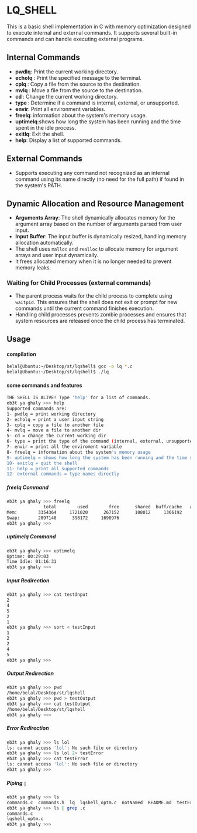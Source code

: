# LQ_SHELL

This is a basic shell implementation in C with memory optimization designed to execute internal and external commands. It supports several built-in commands and can handle executing external programs.

## Internal Commands

- **pwdlq**: Print the current working directory.
- **echolq <message>**: Print the specified message to the terminal.
- **cplq <source> <destination>**: Copy a file from the source to the destination.
- **mvlq <source> <destination>**: Move a file from the source to the destination.
- **cd <directory>**: Change the current working directory.
- **type <command>**: Determine if a command is internal, external, or unsupported.
- **envir**: Print all environment variables.
- **freelq**: information about the system's memory usage.
- **uptimelq**:shows how long the system has been running and the time spent in the idle process.
- **exitlq**: Exit the shell.
- **help**: Display a list of supported commands.

## External Commands

- Supports executing any command not recognized as an internal command using its name directly (no need for the full path) if found in the system's PATH.

## Dynamic Allocation and Resource Management

- **Arguments Array**: The shell dynamically allocates memory for the argument array based on the number of arguments parsed from user input.
- **Input Buffer**: The input buffer is dynamically resized, handling memory allocation automatically.
- The shell uses `malloc` and `realloc` to allocate memory for argument arrays and user input dynamically.
- It frees allocated memory when it is no longer needed to prevent memory leaks.

### Waiting for Child Processes (external commands)

- The parent process waits for the child process to complete using `waitpid`. This ensures that the shell does not exit or prompt for new commands until the current command finishes execution.
- Handling child processes prevents zombie processes and ensures that system resources are released once the child process has terminated.

## Usage
#### compilation
```bash
belal@Ubuntu:~/Desktop/st/lqshell$ gcc -o lq *.c
belal@Ubuntu:~/Desktop/st/lqshell$ ./lq
```
#### some commands and features 
```bash
THE SHELL IS ALIVE! Type 'help' for a list of commands.
eb3t ya ghaly >>> help
Supported commands are:
1- pwdlq = print working directory
2- echolq = print a user input string
3- cplq = copy a file to another file
4- mvlq = move a file to another dir
5- cd = change the current working dir
6- type = print the type of the command (internal, external, unsupported)
7- envir = print all the enviroment variable
8- freelq = information about the system's memory usage
9- uptimelq = shows how long the system has been running and the time spent in the idle process.  
10- exitlq = quit the shell
11- help = print all supported commands
12- external commands = type names directly
```
##### freelq Command
```bash
eb3t ya ghaly >>> freelq
              total        used        free      shared  buff/cache   available
Mem:        3354364     1721020      267152      108012     1366192     1349756
Swap:       2097148      398172     1698976
eb3t ya ghaly >>> 
```

##### uptimelq Command
```bash
eb3t ya ghaly >>> uptimelq
Uptime: 00:29:03
Time Idle: 01:16:31
eb3t ya ghaly >>> 
```


##### Input Redirection
```bash
eb3t ya ghaly >>> cat testInput
2
4
5
2
1
eb3t ya ghaly >>> sort < testInput
1
2
2
4
5
eb3t ya ghaly >>> 
```

##### Output Redirection
```bash
eb3t ya ghaly >>> pwd
/home/belal/Desktop/st/lqshell
eb3t ya ghaly >>> pwd > testOutput 
eb3t ya ghaly >>> cat testOutput
/home/belal/Desktop/st/lqshell
eb3t ya ghaly >>> 
```

##### Error Redirection
```bash
eb3t ya ghaly >>> ls lol
ls: cannot access 'lol': No such file or directory
eb3t ya ghaly >>> ls lol 2> testError
eb3t ya ghaly >>> cat testError
ls: cannot access 'lol': No such file or directory
eb3t ya ghaly >>> 
```

##### Piping `|`
```bash
eb3t ya ghaly >>> ls
commands.c  commands.h	lq  lqshell_optm.c  notNamed  README.md  testError  testInput  testOutput
eb3t ya ghaly >>> ls | grep .c
commands.c
lqshell_optm.c
eb3t ya ghaly >>> 
```



